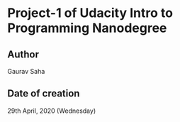 # Project-1 of Udacity Intro to Programming Nanodegree


## Author
 
 Gaurav Saha

## Date of creation

29th April, 2020 (Wednesday)
